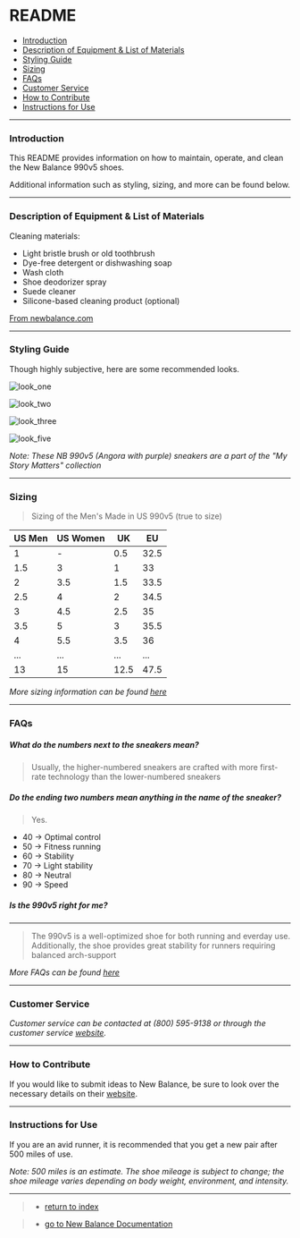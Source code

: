 # README

- [Introduction](#introduction)
- [Description of Equipment & List of Materials](#description-of-equipment-&-list-of-materials)
- [Styling Guide](#styling-guide)
- [Sizing](#sizing)
- [FAQs](#faqs)
- [Customer Service](#customer-service)
- [How to Contribute](#how-to-contribute)
- [Instructions for Use](#instructions-for-use)

---

### Introduction

This README provides information on how to maintain, operate, and clean the New Balance 990v5 shoes. 

Additional information such as styling, sizing, and more can be found below. 

---

### Description of Equipment & List of Materials

Cleaning materials:
- Light bristle brush or old toothbrush
- Dye-free detergent or dishwashing soap
- Wash cloth
- Shoe deodorizer spray
- Suede cleaner
- Silicone-based cleaning product (optional)

[From newbalance.com](https://support.newbalance.com/s/article/212728918-Wear-Questions-How-Should-I-Clean-My-New-Balance-Shoes)

---

### Styling Guide

Though highly subjective, here are some recommended looks. 

![look_one](https://sneakers-magazine.com/wp-content/uploads/2019/05/new-balance-990v5-boston-title.jpg)

![look_two](https://sneakernews.com/wp-content/uploads/2019/04/new-balance-m990gl5-grey-4.jpg)

![look_three](https://www.newbalance.com/dw/image/v2/AAGI_PRD/on/demandware.static/-/Library-Sites-NBUS-NBCA/default/dwa9f80350/images/page-designer/2020/july/11070_Component_E_image_1.jpg?sw=683&sfrm=jpg)

![look_five](https://sixfiguresneakerhead.com/media/New-Balance-990V5-574-My-Story-Matters-Jaden-Smith.jpg) 

*Note: These NB 990v5 (Angora with purple) sneakers are a part of the "My Story Matters" collection*

---

### Sizing

> Sizing of the Men's Made in US 990v5 (true to size)

 |  US Men   |  US Women  |   UK    |   EU   |
 | --------- | ---------- | ------- | ------ |
 |     1     |     -      |   0.5   |  32.5  |
 |    1.5    |     3      |    1    |   33   |
 |     2     |    3.5     |   1.5   |  33.5  |
 |    2.5    |     4      |    2    |  34.5  |
 |     3     |    4.5     |   2.5   |   35   |
 |    3.5    |     5      |    3    |  35.5  |
 |     4     |    5.5     |   3.5   |   36   |
 |    ...    |    ...     |   ...   |   ...  |
 |     13    |     15     |   12.5  |  47.5  |

 *More sizing information can be found [here](https://www.newbalance.com/size-guide.html)*

---

### FAQs

##### What do the numbers next to the sneakers mean?

> Usually, the higher-numbered sneakers are crafted with more first-rate technology than the lower-numbered sneakers

##### Do the ending two numbers mean anything in the name of the sneaker?

> Yes.
 - 40 -> Optimal control
 - 50 -> Fitness running
 - 60 -> Stability
 - 70 -> Light stability 
 - 80 -> Neutral 
 - 90 -> Speed

 ##### Is the 990v5 right for me?

---

 > The 990v5 is a well-optimized shoe for both running and everday use. Additionally, the shoe provides great stability for runners requiring balanced arch-support

 *More FAQs can be found [here](https://support.newbalance.com/s/)*

---

### Customer Service

*Customer service can be contacted at (800) 595-9138 or through the customer service [website](https://www.newbalance.com/customerservice/).* 

---

### How to Contribute

If you would like to submit ideas to New Balance, be sure to look over the necessary details on their [website](https://www.newbalance.com/exp-idea-submission.html).

---

### Instructions for Use

If you are an avid runner, it is recommended that you get a new pair after 500 miles of use. 

*Note: 500 miles is an estimate. The shoe mileage is subject to change; the shoe mileage varies depending on body weight, environment, and intensity.*

---

> - [return to index](https://juliogn.github.io/index.html)


> - [go to New Balance Documentation](https://juliogn.github.io/newbalance.html)

